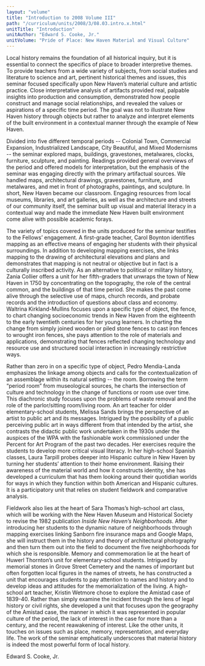 ```yaml
---
layout: "volume"
title: "Introduction to 2008 Volume III"
path: "/curriculum/units/2008/3/08.03.intro.x.html"
unitTitle: "Introduction"
unitAuthor: "Edward S. Cooke, Jr."
unitVolume: "Pride of Place: New Haven Material and Visual Culture"
---
```

<body>
 <p>
  Local history remains the foundation of all historical inquiry, but it is essential to connect the specifics of place to broader interpretive themes. To provide teachers from a wide variety of subjects, from social studies and literature to science and art, pertinent historical themes and issues, this seminar focused specifically upon New Haven’s material culture and artistic practice. Close interpretative analysis of artifacts provided real, palpable insights into production and consumption, demonstrated how people construct and manage social relationships, and revealed the values or aspirations of a specific time period. The goal was not to illustrate New Haven history through objects but rather to analyze and interpret elements of the built environment in a contextual manner through the example of New Haven.
 </p>
<p>
  Divided into five different temporal periods -- Colonial Town, Commercial Expansion, Industrialized Landscape, City Beautiful, and Mixed Modernisms -- the seminar explored maps, buildings, gravestones, metalwares, clocks, furniture, sculpture, and painting. Readings provided general overviews of the period and offered models for interpretation, but the emphasis of the seminar was engaging directly with the primary artifactual sources. We handled maps, architectural drawings, gravestones, furniture, and metalwares, and met in front of photographs, paintings, and sculpture. In short, New Haven became our classroom. Engaging resources from local museums, libraries, and art galleries, as well as the architecture and streets of our community itself, the seminar built up visual and material literacy in a contextual way and made the immediate New Haven built environment come alive with possible academic forays.
 </p>
<p>
  The variety of topics covered in the units produced for the seminar testifies to the Fellows’ engagement. A first-grade teacher, Carol Boynton identifies mapping as an effective means of engaging her students with their physical surroundings. In addition to developing mapping exercises, she links mapping to the drawing of architectural elevations and plans and demonstrates that mapping is not neutral or objective but in fact is a culturally inscribed activity. As an alternative to political or military history, Zania Collier offers a unit for her fifth-graders that unwraps the town of New Haven in 1750 by concentrating on the topography, the role of the central common, and the buildings of that time period. She makes the past come alive through the selective use of maps, church records, and probate records and the introduction of questions about class and economy. Waltrina Kirkland-Mullins focuses upon a specific type of object, the fence, to chart changing socioeconomic trends in New Haven from the eighteenth to the early twentieth centuries for her young learners. In charting the change from simply joined wooden or piled stone fences to cast iron fences to wrought iron fences, she pays attention to the role of materials and applications, demonstrating that fences reflected changing technology and resource use and structured social interaction in increasingly restrictive ways.
 </p>
<p>
  Rather than zero in on a specific type of object, Pedro Mendia-Landa emphasizes the linkage among objects and calls for the contextualization of an assemblage within its natural setting -- the room. Borrowing the term “period room” from museological sources, he charts the intersection of culture and technology in the change of functions or room use over time. This diachronic study focuses upon the problems of waste removal and the role of the parlor/sitting room/living room. An art teacher for older elementary-school students, Melissa Sands brings the perspective of an artist to public art and its messages. Intrigued by the possibility of a public perceiving public art in ways different from that intended by the artist, she contrasts the didactic public work undertaken in the 1930s under the auspices of the WPA with the fashionable work commissioned under the Percent for Art Program of the past two decades. Her exercises require the students to develop more critical visual literacy. In her high-school Spanish classes, Laura Tarpill probes deeper into Hispanic culture in New Haven by turning her students’ attention to their home environment. Raising their awareness of the material world and how it constructs identity, she has developed a curriculum that has them looking around their quotidian worlds for ways in which they function within both American and Hispanic cultures. It is a participatory unit that relies on student fieldwork and comparative analysis.
 </p>
<p>
  Fieldwork also lies at the heart of Sara Thomas’s high-school art class, which will be working with the New Haven Museum and Historical Society to revise the 1982 publication
  <i>
   Inside New Haven’s Neighborhoods.
  </i>
  After introducing her students to the dynamic nature of neighborhoods through mapping exercises linking Sanborn fire insurance maps and Google Maps, she will instruct them in the history and theory of architectural photography and then turn them out into the field to document the five neighborhoods for which she is responsible. Memory and commemoration lie at the heart of Huwerl Thornton’s unit for elementary-school students. Intrigued by memorial stones in Grove Street Cemetery and the names of important but often forgotten local figures in the names of streets, he has constructed a unit that encourages students to pay attention to names and history and to develop ideas and attitudes for the memorialization of the living. A high-school art teacher, Kristin Wetmore chose to explore the Amistad case of 1839-40. Rather than simply examine the incident through the lens of legal history or civil rights, she developed a unit that focuses upon the geography of the Amistad case, the manner in which it was represented in popular culture of the period, the lack of interest in the case for more than a century, and the recent reawakening of interest. Like the other units, it touches on issues such as place, memory, representation, and everyday life. The work of the seminar emphatically underscores that material history is indeed the most powerful form of local history.
 </p>
<p>
  Edward S. Cooke, Jr.
 </p>





</body>